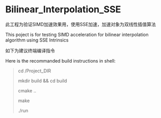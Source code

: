 # Bilinear_Interpolation_SSE
此工程为验证SIMD加速效果用，使用SSE加速，加速对象为双线性插值算法

This poject is for testing SIMD acceleration for bilinear interpolation algorithm using SSE Intrinsics

如下为建议终端编译指令

Here is the recommanded build instructions in shell:


> cd /Project_DIR
> 
> mkdir build && cd build
> 
> cmake ..
> 
> make
> 
> ./run
